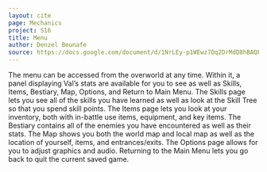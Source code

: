 ```yaml
---
layout: cite
page: Mechanics
project: S16
title: Menu
author: Denzel Beunafe
source: https://docs.google.com/document/d/1NrLEy-p1WEwz7Oq2DrMdD8hBAQFW9rioQyi4rslvMqE/edit?usp=sharing
---
```

The menu can be accessed from the overworld at any time. Within it, a panel displaying Val’s stats are available for you to see as well as Skills, Items, Bestiary, Map, Options, and Return to Main Menu. The Skills page lets you see all of the skills you have learned as well as look at the Skill Tree so that you spend skill points. The Items page lets you look at your inventory, both with in-battle use items, equipment, and key items. The Bestiary contains all of the enemies you have encountered as well as their stats. The Map shows you both the world map and local map as well as the location of yourself, items, and entrances/exits. The Options page allows for you to adjust graphics and audio. Returning to the Main Menu lets you go back to quit the current saved game.
